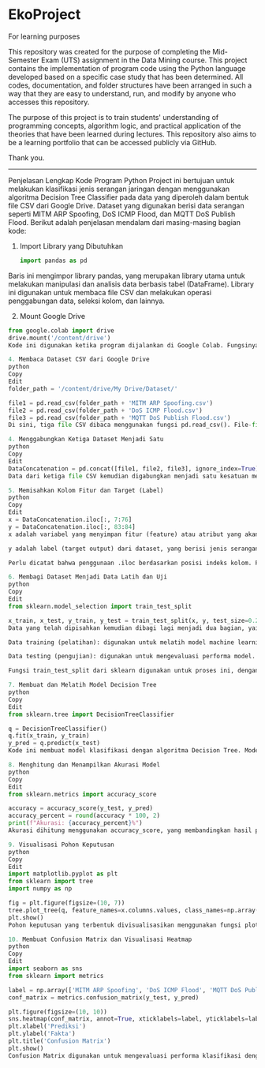 # EkoProject
For learning purposes

This repository was created for the purpose of completing the Mid-Semester Exam (UTS) assignment in the Data Mining course. This project contains the implementation of program code using the Python language developed based on a specific case study that has been determined. All codes, documentation, and folder structures have been arranged in such a way that they are easy to understand, run, and modify by anyone who accesses this repository.

The purpose of this project is to train students' understanding of programming concepts, algorithm logic, and practical application of the theories that have been learned during lectures. This repository also aims to be a learning portfolio that can be accessed publicly via GitHub.

Thank you.

------------------------------------------------------------------------------------------------------------------------------------
Penjelasan Lengkap Kode Program Python
Project ini bertujuan untuk melakukan klasifikasi jenis serangan jaringan dengan menggunakan algoritma Decision Tree Classifier pada data yang diperoleh dalam bentuk file CSV dari Google Drive. Dataset yang digunakan berisi data serangan seperti MITM ARP Spoofing, DoS ICMP Flood, dan MQTT DoS Publish Flood. Berikut adalah penjelasan mendalam dari masing-masing bagian kode:

1. Import Library yang Dibutuhkan
   ```python
   import pandas as pd
Baris ini mengimpor library pandas, yang merupakan library utama untuk melakukan manipulasi dan analisis data berbasis tabel (DataFrame). Library ini digunakan untuk membaca file CSV dan melakukan operasi penggabungan data, seleksi kolom, dan lainnya.

2. Mount Google Drive
  ```python
from google.colab import drive
drive.mount('/content/drive')
Kode ini digunakan ketika program dijalankan di Google Colab. Fungsinya adalah menghubungkan Google Colab dengan akun Google Drive, sehingga file yang berada di Drive bisa diakses langsung dari Colab. Setelah perintah ini dijalankan, pengguna akan diminta otorisasi untuk mengakses Drive-nya.

4. Membaca Dataset CSV dari Google Drive
python
Copy
Edit
folder_path = '/content/drive/My Drive/Dataset/'

file1 = pd.read_csv(folder_path + 'MITM ARP Spoofing.csv')
file2 = pd.read_csv(folder_path + 'DoS ICMP Flood.csv')
file3 = pd.read_csv(folder_path + 'MQTT DoS Publish Flood.csv')
Di sini, tiga file CSV dibaca menggunakan fungsi pd.read_csv(). File-file ini berisi data dari tiga jenis serangan yang berbeda. Semua file berada dalam folder bernama Dataset yang terletak di direktori utama Google Drive pengguna.

4. Menggabungkan Ketiga Dataset Menjadi Satu
python
Copy
Edit
DataConcatenation = pd.concat([file1, file2, file3], ignore_index=True)
Data dari ketiga file CSV kemudian digabungkan menjadi satu kesatuan menggunakan fungsi pd.concat(). Opsi ignore_index=True digunakan agar indeks dari data baru direset ulang secara otomatis mulai dari nol.

5. Memisahkan Kolom Fitur dan Target (Label)
python
Copy
Edit
x = DataConcatenation.iloc[:, 7:76]
y = DataConcatenation.iloc[:, 83:84]
x adalah variabel yang menyimpan fitur (feature) atau atribut yang akan digunakan sebagai input ke model machine learning. Di sini, fitur diambil dari kolom ke-7 hingga kolom ke-75.

y adalah label (target output) dari dataset, yang berisi jenis serangan yang ingin diprediksi. Diambil dari kolom ke-83.

Perlu dicatat bahwa penggunaan .iloc berdasarkan posisi indeks kolom. Pastikan kolom ke-83 memang merupakan label pada dataset Anda.

6. Membagi Dataset Menjadi Data Latih dan Uji
python
Copy
Edit
from sklearn.model_selection import train_test_split

x_train, x_test, y_train, y_test = train_test_split(x, y, test_size=0.2, random_state=42)
Data yang telah dipisahkan kemudian dibagi lagi menjadi dua bagian, yaitu:

Data training (pelatihan): digunakan untuk melatih model machine learning.

Data testing (pengujian): digunakan untuk mengevaluasi performa model.

Fungsi train_test_split dari sklearn digunakan untuk proses ini, dengan test_size=0.2 artinya 20% data digunakan sebagai data uji, dan random_state=42 untuk memastikan hasil pembagian tetap konsisten.

7. Membuat dan Melatih Model Decision Tree
python
Copy
Edit
from sklearn.tree import DecisionTreeClassifier

q = DecisionTreeClassifier()
q.fit(x_train, y_train)
y_pred = q.predict(x_test)
Kode ini membuat model klasifikasi dengan algoritma Decision Tree. Model ini dilatih menggunakan data training (x_train, y_train) dan kemudian digunakan untuk memprediksi data testing (x_test) yang hasilnya disimpan dalam y_pred.

8. Menghitung dan Menampilkan Akurasi Model
python
Copy
Edit
from sklearn.metrics import accuracy_score

accuracy = accuracy_score(y_test, y_pred)
accuracy_percent = round(accuracy * 100, 2)
print(f"Akurasi: {accuracy_percent}%")
Akurasi dihitung menggunakan accuracy_score, yang membandingkan hasil prediksi dengan data sebenarnya. Nilai akurasi kemudian diubah menjadi persentase dan ditampilkan di konsol.

9. Visualisasi Pohon Keputusan
python
Copy
Edit
import matplotlib.pyplot as plt
from sklearn import tree
import numpy as np

fig = plt.figure(figsize=(10, 7))
tree.plot_tree(q, feature_names=x.columns.values, class_names=np.array(['MITM ARP Spoofing', 'DoS ICMP Flood', 'MQTT DoS Publish Flood']), filled=True)
plt.show()
Pohon keputusan yang terbentuk divisualisasikan menggunakan fungsi plot_tree dari library sklearn.tree. Ini membantu pengguna memahami bagaimana model memutuskan sebuah prediksi berdasarkan fitur yang tersedia.

10. Membuat Confusion Matrix dan Visualisasi Heatmap
python
Copy
Edit
import seaborn as sns
from sklearn import metrics

label = np.array(['MITM ARP Spoofing', 'DoS ICMP Flood', 'MQTT DoS Publish Flood'])
conf_matrix = metrics.confusion_matrix(y_test, y_pred)

plt.figure(figsize=(10, 10))
sns.heatmap(conf_matrix, annot=True, xticklabels=label, yticklabels=label, cmap='Blues')
plt.xlabel('Prediksi')
plt.ylabel('Fakta')
plt.title('Confusion Matrix')
plt.show()
Confusion Matrix digunakan untuk mengevaluasi performa klasifikasi dengan melihat jumlah prediksi benar dan salah dari masing-masing kelas. Heatmap yang dibuat dari seaborn memberikan tampilan visual yang mudah dipahami.
